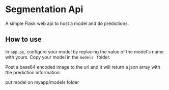 # Segmentation Api
A simple Flask web api to host a model and do predictions. 

## How to use
In `app.py`, configure your model by replacing the value of the model's name with yours. Copy your model in the `models
` folder.

Post a base64 encoded image to the url and it will return a json array with the prediction information.

put model on myapp/models folder

